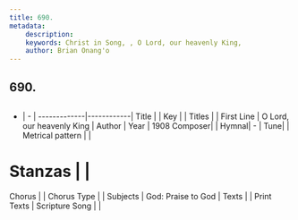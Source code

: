 ```yaml
---
title: 690. 
metadata:
    description: 
    keywords: Christ in Song, , O Lord, our heavenly King, 
    author: Brian Onang'o
---
```



## 690. 

```txt

```

- |   -  |
-------------|------------|
Title |  |
Key |  |
Titles |  |
First Line | O Lord, our heavenly King |
Author | 
Year | 1908
Composer|  |
Hymnal|  - |
Tune|  |
Metrical pattern | |
# Stanzas |  |
Chorus |  |
Chorus Type |  |
Subjects | God: Praise to God |
Texts |  |
Print Texts | 
Scripture Song |  |
  
